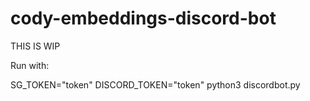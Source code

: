 # cody-embeddings-discord-bot

THIS IS WIP

Run with:

SG_TOKEN="token" DISCORD_TOKEN="token" python3 discordbot.py